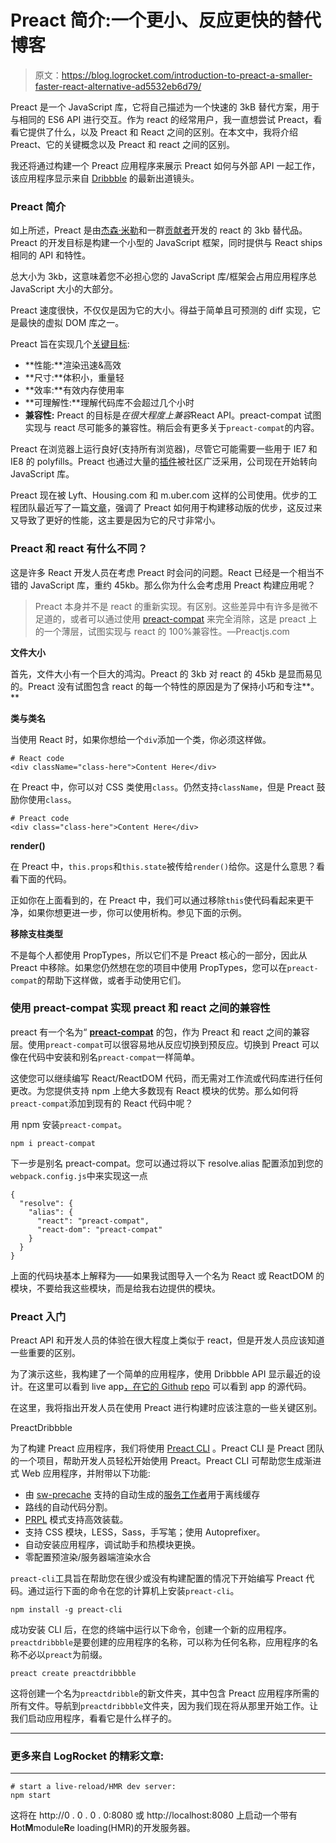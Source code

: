 # Preact 简介:一个更小、反应更快的替代博客

> 原文：<https://blog.logrocket.com/introduction-to-preact-a-smaller-faster-react-alternative-ad5532eb6d79/>

Preact 是一个 JavaScript 库，它将自己描述为一个快速的 3kB 替代方案，用于与相同的 ES6 API 进行交互。作为 react 的经常用户，我一直想尝试 Preact，看看它提供了什么，以及 Preact 和 React 之间的区别。在本文中，我将介绍 Preact、它的关键概念以及 Preact 和 react 之间的区别。

我还将通过构建一个 Preact 应用程序来展示 Preact 如何与外部 API 一起工作，该应用程序显示来自 [Dribbble](http://dribbble.com) 的最新出道镜头。

### Preact 简介

如上所述，Preact 是由[杰森·米勒](https://github.com/developit)和一群[贡献者](https://github.com/developit/preact/graphs/contributors)开发的 react 的 3kb 替代品。Preact 的开发目标是构建一个小型的 JavaScript 框架，同时提供与 React ships 相同的 API 和特性。

总大小为 3kb，这意味着您不必担心您的 JavaScript 库/框架会占用应用程序总 JavaScript 大小的大部分。

Preact 速度很快，不仅仅是因为它的大小。得益于简单且可预测的 diff 实现，它是最快的虚拟 DOM 库之一。

Preact 旨在实现几个[关键目标](https://preactjs.com/about/project-goals):

*   **性能:**渲染迅速&高效
*   **尺寸:**体积小，重量轻
*   **效率:**有效内存使用率
*   **可理解性:**理解代码库不会超过几个小时
*   **兼容性:** Preact 的目标是*在很大程度上兼容*React API。preact-compat 试图实现与 react 尽可能多的兼容性。稍后会有更多关于`preact-compat`的内容。

Preact 在浏览器上运行良好(支持所有浏览器)，尽管它可能需要一些用于 IE7 和 IE8 的 polyfills。Preact 也通过大量的[插件](https://preactjs.com/about/libraries-addons)被社区广泛采用，公司现在开始转向 JavaScript 库。

Preact 现在被 Lyft、Housing.com 和 m.uber.com 这样的公司使用。优步的工程团队最近写了一篇[文章](https://eng.uber.com/m-uber/)，强调了 Preact 如何用于构建移动版的优步，这反过来又导致了更好的性能，这主要是因为它的尺寸非常小。

### Preact 和 react 有什么不同？

这是许多 React 开发人员在考虑 Preact 时会问的问题。React 已经是一个相当不错的 JavaScript 库，重约 45kb。那么你为什么会考虑用 Preact 构建应用呢？

> Preact 本身并不是 react 的重新实现。有区别。这些差异中有许多是微不足道的，或者可以通过使用 [preact-compat](https://github.com/developit/preact-compat) 来完全消除，这是 preact 上的一个薄层，试图实现与 react 的 100%兼容性。—Preactjs.com

**文件大小**

首先，文件大小有一个巨大的鸿沟。Preact 的 3kb 对 react 的 45kb 是显而易见的。Preact 没有试图包含 react 的每一个特性的原因是为了保持小巧和专注**。**

**类与类名**

当使用 React 时，如果你想给一个`div`添加一个类，你必须这样做。

```
# React code
<div className="class-here">Content Here</div>
```

在 Preact 中，你可以对 CSS 类使用`class`。仍然支持`className`，但是 Preact 鼓励你使用`class`。

```
# Preact code
<div class="class-here">Content Here</div>
```

**render()**

在 Preact 中，`this.props`和`this.state`被传给`render()`给你。这是什么意思？看看下面的代码。

正如你在上面看到的，在 Preact 中，我们可以通过移除`this`使代码看起来更干净，如果你想更进一步，你可以使用析构。参见下面的示例。

**移除支柱类型**

不是每个人都使用 PropTypes，所以它们不是 Preact 核心的一部分，因此从 Preact 中移除。如果您仍然想在您的项目中使用 PropTypes，您可以在`preact-compat`的帮助下这样做，或者手动使用它们。

### 使用 preact-compat 实现 preact 和 react 之间的兼容性

preact 有一个名为“ [**preact-compat**](http://npm.im/preact-compat) 的包，作为 Preact 和 react 之间的兼容层。使用`preact-compat`可以很容易地从反应切换到预反应。切换到 Preact 可以像在代码中安装和别名`preact-compat`一样简单。

这使您可以继续编写 React/ReactDOM 代码，而无需对工作流或代码库进行任何更改。为您提供支持 npm 上绝大多数现有 React 模块的优势。那么如何将`preact-compat`添加到现有的 React 代码中呢？

用 npm 安装`preact-compat`。

```
npm i preact-compat
```

下一步是别名 preact-compat。您可以通过将以下 resolve.alias 配置添加到您的`webpack.config.js`中来实现这一点

```
{
  "resolve": {
    "alias": {
      "react": "preact-compat",
      "react-dom": "preact-compat"
    }
  }
}
```

上面的代码块基本上解释为——如果我试图导入一个名为 React 或 ReactDOM 的模块，不要给我这些模块，而是给我右边提供的模块。

### Preact 入门

Preact API 和开发人员的体验在很大程度上类似于 react，但是开发人员应该知道一些重要的区别。

为了演示这些，我构建了一个简单的应用程序，使用 Dribbble API 显示最近的设计。在这里可以看到 live app[，在它的 Github](https://build-yjnahwkwzs.now.sh/) [repo](https://github.com/yomete/preactdribbble) 可以看到 app 的源代码。

在这里，我将指出开发人员在使用 Preact 进行构建时应该注意的一些关键区别。

PreactDribbble

为了构建 Preact 应用程序，我们将使用 [Preact CLI](https://github.com/developit/preact-cli) 。Preact CLI 是 Preact 团队的一个项目，帮助开发人员轻松开始使用 Preact。Preact CLI 可帮助您生成渐进式 Web 应用程序，并附带以下功能:

*   由 [sw-precache](https://github.com/GoogleChrome/sw-precache) 支持的自动生成的[服务工作者](https://developers.google.com/web/fundamentals/getting-started/primers/service-workers)用于离线缓存
*   路线的自动代码分割。
*   [PRPL](https://developers.google.com/web/fundamentals/performance/prpl-pattern/) 模式支持高效装载。
*   支持 CSS 模块，LESS，Sass，手写笔；使用 Autoprefixer。
*   自动安装应用程序，调试助手和热模块更换。
*   零配置预渲染/服务器端渲染水合

`preact-cli`工具旨在帮助您在很少或没有构建配置的情况下开始编写 Preact 代码。通过运行下面的命令在您的计算机上安装`preact-cli`。

```
npm install -g preact-cli
```

成功安装 CLI 后，在您的终端中运行以下命令，创建一个新的应用程序。`preactdribbble`是要创建的应用程序的名称，可以称为任何名称，应用程序的名称不必以`preact`为前缀。

```
preact create preactdribbble
```

这将创建一个名为`preactdribble`的新文件夹，其中包含 Preact 应用程序所需的所有文件。导航到`preactdribbble`文件夹，因为我们现在将从那里开始工作。让我们启动应用程序，看看它是什么样子的。

* * *

### 更多来自 LogRocket 的精彩文章:

* * *

```
# start a live-reload/HMR dev server:
npm start
```

这将在 http://0 . 0 . 0 . 0:8080 或 http://localhost:8080 上启动一个带有**H**ot**M**module**R**e loading(HMR)的开发服务器。